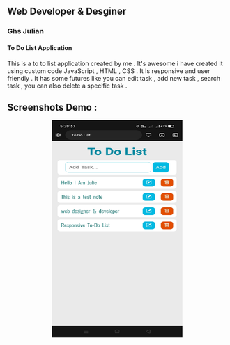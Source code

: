 ## Web Developer & Desginer 
### Ghs Julian
#### To Do List Application 

This is a to to list application created by me . It's awesome i have created it using custom code JavaScript , HTML , CSS . It Is responsive and user friendly . It has some futures like you
can edit task , add new task , search task , you can also delete a specific task .

## Screenshots Demo : 
<center>
<img src="screenshots/s1.jpg" width="300" height="500">

</center>